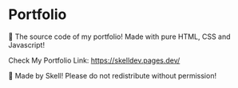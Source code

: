# Portfolio
🎊 The source code of my portfolio! Made with pure HTML, CSS and Javascript!

Check My Portfolio
Link: https://skelldev.pages.dev/

🧡 Made by Skell! Please do not redistribute without permission!
